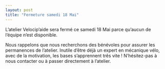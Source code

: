 ```yaml
---
layout: post
title: "Fermeture samedi 18 Mai"
---
```



L’atelier Velocip’aide sera fermé ce samedi 18 Mai parce qu’aucun de l’équipe n’est disponible.
  
Nous rappelons que nous recherchons des bénévoles pour assurer les permanences de l’atelier. Inutile d’être déjà un expert en mécanique vélo, avec de la motivation, les bases s’apprennent três vite ! N’hésitez-pas à nous contacter ou à passer directement à l’atelier.
 
